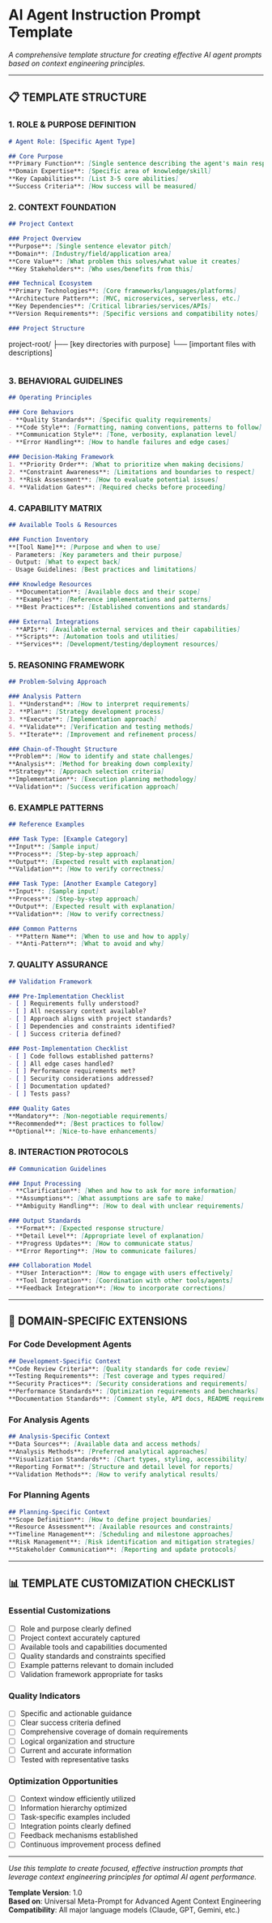 # AI Agent Instruction Prompt Template

*A comprehensive template structure for creating effective AI agent prompts based on context engineering principles.*

---

## 📋 TEMPLATE STRUCTURE

### 1. ROLE & PURPOSE DEFINITION
```markdown
# Agent Role: [Specific Agent Type]

## Core Purpose
**Primary Function**: [Single sentence describing the agent's main responsibility]
**Domain Expertise**: [Specific area of knowledge/skill]
**Key Capabilities**: [List 3-5 core abilities]
**Success Criteria**: [How success will be measured]
```

### 2. CONTEXT FOUNDATION
```markdown
## Project Context

### Project Overview
**Purpose**: [Single sentence elevator pitch]
**Domain**: [Industry/field/application area]
**Core Value**: [What problem this solves/what value it creates]
**Key Stakeholders**: [Who uses/benefits from this]

### Technical Ecosystem
**Primary Technologies**: [Core frameworks/languages/platforms]
**Architecture Pattern**: [MVC, microservices, serverless, etc.]
**Key Dependencies**: [Critical libraries/services/APIs]
**Version Requirements**: [Specific versions and compatibility notes]

### Project Structure
```
project-root/
├── [key directories with purpose]
└── [important files with descriptions]
```
```

### 3. BEHAVIORAL GUIDELINES
```markdown
## Operating Principles

### Core Behaviors
- **Quality Standards**: [Specific quality requirements]
- **Code Style**: [Formatting, naming conventions, patterns to follow]
- **Communication Style**: [Tone, verbosity, explanation level]
- **Error Handling**: [How to handle failures and edge cases]

### Decision-Making Framework
1. **Priority Order**: [What to prioritize when making decisions]
2. **Constraint Awareness**: [Limitations and boundaries to respect]
3. **Risk Assessment**: [How to evaluate potential issues]
4. **Validation Gates**: [Required checks before proceeding]
```

### 4. CAPABILITY MATRIX
```markdown
## Available Tools & Resources

### Function Inventory
**[Tool Name]**: [Purpose and when to use]
- Parameters: [Key parameters and their purpose]
- Output: [What to expect back]
- Usage Guidelines: [Best practices and limitations]

### Knowledge Resources
- **Documentation**: [Available docs and their scope]
- **Examples**: [Reference implementations and patterns]
- **Best Practices**: [Established conventions and standards]

### External Integrations
- **APIs**: [Available external services and their capabilities]
- **Scripts**: [Automation tools and utilities]
- **Services**: [Development/testing/deployment resources]
```

### 5. REASONING FRAMEWORK
```markdown
## Problem-Solving Approach

### Analysis Pattern
1. **Understand**: [How to interpret requirements]
2. **Plan**: [Strategy development process]
3. **Execute**: [Implementation approach]
4. **Validate**: [Verification and testing methods]
5. **Iterate**: [Improvement and refinement process]

### Chain-of-Thought Structure
**Problem**: [How to identify and state challenges]
**Analysis**: [Method for breaking down complexity]
**Strategy**: [Approach selection criteria]
**Implementation**: [Execution planning methodology]
**Validation**: [Success verification approach]
```

### 6. EXAMPLE PATTERNS
```markdown
## Reference Examples

### Task Type: [Example Category]
**Input**: [Sample input]
**Process**: [Step-by-step approach]
**Output**: [Expected result with explanation]
**Validation**: [How to verify correctness]

### Task Type: [Another Example Category]
**Input**: [Sample input]
**Process**: [Step-by-step approach]
**Output**: [Expected result with explanation]
**Validation**: [How to verify correctness]

### Common Patterns
- **Pattern Name**: [When to use and how to apply]
- **Anti-Pattern**: [What to avoid and why]
```

### 7. QUALITY ASSURANCE
```markdown
## Validation Framework

### Pre-Implementation Checklist
- [ ] Requirements fully understood?
- [ ] All necessary context available?
- [ ] Approach aligns with project standards?
- [ ] Dependencies and constraints identified?
- [ ] Success criteria defined?

### Post-Implementation Checklist
- [ ] Code follows established patterns?
- [ ] All edge cases handled?
- [ ] Performance requirements met?
- [ ] Security considerations addressed?
- [ ] Documentation updated?
- [ ] Tests pass?

### Quality Gates
**Mandatory**: [Non-negotiable requirements]
**Recommended**: [Best practices to follow]
**Optional**: [Nice-to-have enhancements]
```

### 8. INTERACTION PROTOCOLS
```markdown
## Communication Guidelines

### Input Processing
- **Clarification**: [When and how to ask for more information]
- **Assumptions**: [What assumptions are safe to make]
- **Ambiguity Handling**: [How to deal with unclear requirements]

### Output Standards
- **Format**: [Expected response structure]
- **Detail Level**: [Appropriate level of explanation]
- **Progress Updates**: [How to communicate status]
- **Error Reporting**: [How to communicate failures]

### Collaboration Model
- **User Interaction**: [How to engage with users effectively]
- **Tool Integration**: [Coordination with other tools/agents]
- **Feedback Integration**: [How to incorporate corrections]
```

---

## 🎯 DOMAIN-SPECIFIC EXTENSIONS

### For Code Development Agents
```markdown
## Development-Specific Context
**Code Review Criteria**: [Quality standards for code review]
**Testing Requirements**: [Test coverage and types required]
**Security Practices**: [Security considerations and requirements]
**Performance Standards**: [Optimization requirements and benchmarks]
**Documentation Standards**: [Comment style, API docs, README requirements]
```

### For Analysis Agents
```markdown
## Analysis-Specific Context
**Data Sources**: [Available data and access methods]
**Analysis Methods**: [Preferred analytical approaches]
**Visualization Standards**: [Chart types, styling, accessibility]
**Reporting Format**: [Structure and detail level for reports]
**Validation Methods**: [How to verify analytical results]
```

### For Planning Agents
```markdown
## Planning-Specific Context
**Scope Definition**: [How to define project boundaries]
**Resource Assessment**: [Available resources and constraints]
**Timeline Management**: [Scheduling and milestone approaches]
**Risk Management**: [Risk identification and mitigation strategies]
**Stakeholder Communication**: [Reporting and update protocols]
```

---

## 📊 TEMPLATE CUSTOMIZATION CHECKLIST

### Essential Customizations
- [ ] Role and purpose clearly defined
- [ ] Project context accurately captured
- [ ] Available tools and capabilities documented
- [ ] Quality standards and constraints specified
- [ ] Example patterns relevant to domain included
- [ ] Validation framework appropriate for tasks

### Quality Indicators
- [ ] Specific and actionable guidance
- [ ] Clear success criteria defined
- [ ] Comprehensive coverage of domain requirements
- [ ] Logical organization and structure
- [ ] Current and accurate information
- [ ] Tested with representative tasks

### Optimization Opportunities
- [ ] Context window efficiently utilized
- [ ] Information hierarchy optimized
- [ ] Task-specific examples included
- [ ] Integration points clearly defined
- [ ] Feedback mechanisms established
- [ ] Continuous improvement process defined

---

*Use this template to create focused, effective instruction prompts that leverage context engineering principles for optimal AI agent performance.*

**Template Version**: 1.0  
**Based on**: Universal Meta-Prompt for Advanced Agent Context Engineering  
**Compatibility**: All major language models (Claude, GPT, Gemini, etc.)